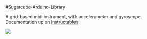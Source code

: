 #Sugarcube-Arduino-Library

A grid-based midi instrument, with accelerometer and gyroscope.  Documentation up on <a href=“https://www.instructables.com/id/Sugarcube-MIDI-Controller/” target=“_blank”>Instructables</a>.

<img src=“https://www.instructables.com/files/deriv/FYY/AP2F/HTZ41Q22/FYYAP2FHTZ41Q22.LARGE.gif”/>

